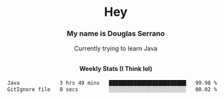 <h1 align="center">Hey </h1>
<h3 align="center">My name is Douglas Serrano</h3>
<p align="center">Currently trying to learn Java
<h2> </h2>
<h4 align="center">Weekly Stats (I Think lol)</h4>
<!--START_SECTION:waka-->

```txt
Java             3 hrs 49 mins   █████████████████████████   99.98 %
GitIgnore file   0 secs          ░░░░░░░░░░░░░░░░░░░░░░░░░   00.02 %
```

<!--END_SECTION:waka-->
